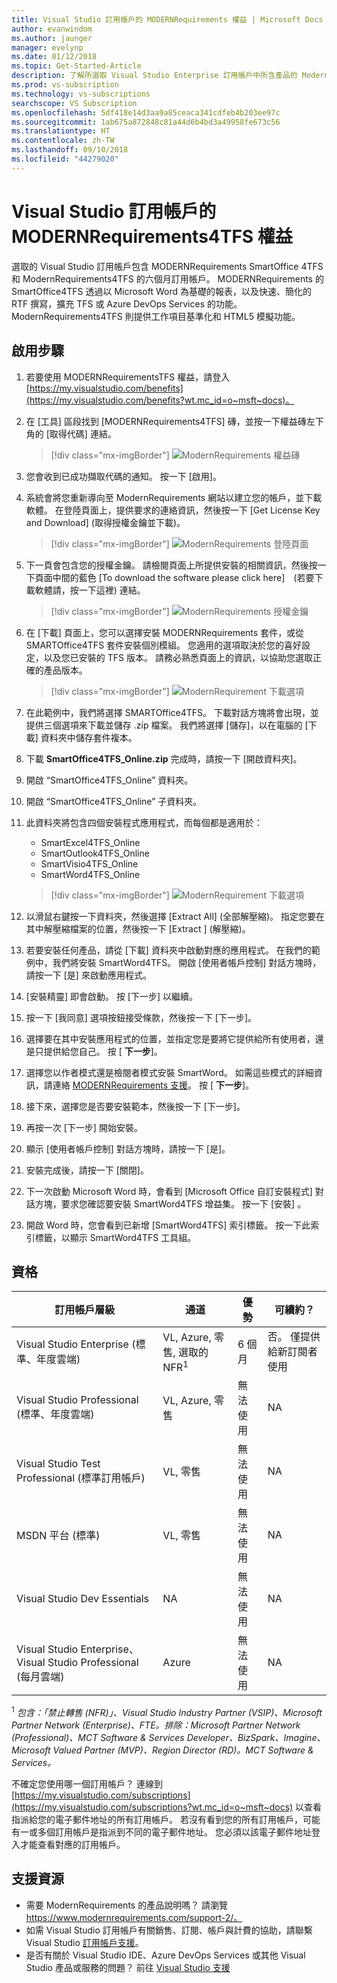 ```yaml
---
title: Visual Studio 訂用帳戶的 MODERNRequirements 權益 | Microsoft Docs
author: evanwindom
ms.author: jaunger
manager: evelynp
ms.date: 01/12/2018
ms.topic: Get-Started-Article
description: 了解所選取 Visual Studio Enterprise 訂用帳戶中所含產品的 ModernRequirements 套件。
ms.prod: vs-subscription
ms.technology: vs-subscriptions
searchscope: VS Subscription
ms.openlocfilehash: 5df418e14d3aa9a85ceaca341cdfeb4b203ee97c
ms.sourcegitcommit: 1ab675a872848c81a44d6b4bd3a49958fe673c56
ms.translationtype: HT
ms.contentlocale: zh-TW
ms.lasthandoff: 09/10/2018
ms.locfileid: "44279020"
---
```

# <a name="the-modernrequirements4tfs-benefit-in-visual-studio-subscriptions"></a>Visual Studio 訂用帳戶的 MODERNRequirements4TFS 權益

選取的 Visual Studio 訂用帳戶包含 MODERNRequirements SmartOffice 4TFS 和 ModernRequirements4TFS 的六個月訂用帳戶。  MODERNRequirements 的 SmartOffice4TFS 透過以 Microsoft Word 為基礎的報表，以及快速、簡化的 RTF 撰寫，擴充 TFS 或 Azure DevOps Services 的功能。  ModernRequirements4TFS 則提供工作項目基準化和 HTML5 模擬功能。


## <a name="activation-steps"></a>啟用步驟
1.  若要使用 MODERNRequirementsTFS 權益，請登入 [https://my.visualstudio.com/benefits](https://my.visualstudio.com/benefits?wt.mc_id=o~msft~docs)。
2.  在 [工具] 區段找到 [MODERNRequirements4TFS] 磚，並按一下權益磚左下角的 [取得代碼] 連結。
    > [!div class="mx-imgBorder"]
    > ![ModernRequirements 權益磚](_img\vs-modernreq\vs-modernreq-tile.png)

2.  您會收到已成功擷取代碼的通知。  按一下 [啟用]。

3.  系統會將您重新導向至 ModernRequirements 網站以建立您的帳戶，並下載軟體。  在登陸頁面上，提供要求的連絡資訊，然後按一下 [Get License Key and Download] (取得授權金鑰並下載)。
    > [!div class="mx-imgBorder"]
    > ![ModernRequirements 登陸頁面](_img\vs-modernreq\vs-modernreq-landing.png)


4.  下一頁會包含您的授權金鑰。  請檢閱頁面上所提供安裝的相關資訊，然後按一下頁面中間的藍色 [To download the software please click here]　(若要下載軟體請，按一下這裡) 連結。
    > [!div class="mx-imgBorder"]
    > ![ModernRequirements 授權金鑰](_img\vs-modernreq\vs-modernreq-license-new-resized.png)


5.  在 [下載] 頁面上，您可以選擇安裝 MODERNRequirements 套件，或從 SMARTOffice4TFS 套件安裝個別模組。  您適用的選項取決於您的喜好設定，以及您已安裝的 TFS 版本。  請務必熟悉頁面上的資訊，以協助您選取正確的產品版本。
    > [!div class="mx-imgBorder"]
    > ![ModernRequirement 下載選項](_img\vs-modernreq\vs-modernreq-download-page-new.png)

6.  在此範例中，我們將選擇 SMARTOffice4TFS。  下載對話方塊將會出現，並提供三個選項來下載並儲存 .zip 檔案。  我們將選擇 [儲存]，以在電腦的 [下載] 資料夾中儲存套件複本。

7.  下載 **SmartOffice4TFS_Online.zip** 完成時，請按一下 [開啟資料夾]。

8.  開啟 “SmartOffice4TFS_Online” 資料夾。

9.  開啟 “SmartOffice4TFS_Online” 子資料夾。

10. 此資料夾將包含四個安裝程式應用程式，而每個都是適用於：
    - SmartExcel4TFS_Online
    - SmartOutlook4TFS_Online
    - SmartVisio4TFS_Online
    - SmartWord4TFS_Online

    > [!div class="mx-imgBorder"]
    > ![ModernRequirement 下載選項](_img\vs-modernreq\vs-modernreq-downloaded-cropped.png)

11. 以滑鼠右鍵按一下資料夾，然後選擇 [Extract All] (全部解壓縮)。  指定您要在其中解壓縮檔案的位置，然後按一下 [Extract ] (解壓縮)。

12. 若要安裝任何產品，請從 [下載] 資料夾中啟動對應的應用程式。  在我們的範例中，我們將安裝 SmartWord4TFS。  開啟 [使用者帳戶控制] 對話方塊時，請按一下 [是] 來啟動應用程式。

13. [安裝精靈] 即會啟動。  按 [下一步]  以繼續。

14. 按一下 [我同意] 選項按鈕接受條款，然後按一下 [下一步]。

15. 選擇要在其中安裝應用程式的位置，並指定您是要將它提供給所有使用者，還是只提供給您自己。  按 [ **下一步**]。

16. 選擇您以作者模式還是檢閱者模式安裝 SmartWord。  如需這些模式的詳細資訊，請連絡 [MODERNRequirements 支援](http://www.modernrequirements.com/support-2/)。  按 [ **下一步**]。

17. 接下來，選擇您是否要安裝範本，然後按一下 [下一步]。

18. 再按一次 [下一步] 開始安裝。

19. 顯示 [使用者帳戶控制] 對話方塊時，請按一下 [是]。

20. 安裝完成後，請按一下 [關閉]。

21. 下一次啟動 Microsoft Word 時，會看到 [Microsoft Office 自訂安裝程式] 對話方塊，要求您確認要安裝 SmartWord4TFS 增益集。  按一下 [安裝] 。

22. 開啟 Word 時，您會看到已新增 [SmartWord4TFS] 索引標籤。 按一下此索引標籤，以顯示 SmartWord4TFS 工具組。

## <a name="eligibility"></a>資格
| 訂用帳戶層級                                                 |     通道                                            | 優勢                                                          | 可續約？    |
|--------------------------------------------------------------------|---------------------------------------------------------|------------------------------------------------------------------|---------------|
| Visual Studio Enterprise (標準、年度雲端)   | VL, Azure, 零售, 選取的 NFR<sup>1</sup> | 6 個月       |  否。  僅提供給新訂閱者使用          |
| Visual Studio Professional (標準、年度雲端) | VL, Azure, 零售                                       | 無法使用                                                          |NA     |
| Visual Studio Test Professional (標準訂用帳戶)                         | VL, 零售                                              | 無法使用                                                          |NA     |
| MSDN 平台 (標準)                                          | VL, 零售                                              | 無法使用                                                          |NA     |
| Visual Studio Dev Essentials | NA  |無法使用                                                          |NA     |
| Visual Studio Enterprise、Visual Studio Professional (每月雲端) | Azure                                       | 無法使用                                                           |NA|

<sup>1</sup>  *包含：「禁止轉售 (NFR)」、Visual Studio Industry Partner (VSIP)、Microsoft Partner Network (Enterprise)、FTE。排除：Microsoft Partner Network (Professional)、MCT Software & Services Developer、BizSpark、Imagine、Microsoft Valued Partner (MVP)、Region Director (RD)。MCT Software & Services。*

不確定您使用哪一個訂用帳戶？  連線到 [https://my.visualstudio.com/subscriptions](https://my.visualstudio.com/subscriptions?wt.mc_id=o~msft~docs) 以查看指派給您的電子郵件地址的所有訂用帳戶。 若沒有看到您的所有訂用帳戶，可能有一或多個訂用帳戶是指派到不同的電子郵件地址。  您必須以該電子郵件地址登入才能查看對應的訂用帳戶。

## <a name="support-resources"></a>支援資源
-  需要 ModernRequirements 的產品說明嗎？  請瀏覽 https://www.modernrequirements.com/support-2/。
-  如需 Visual Studio 訂用帳戶有關銷售、訂閱、帳戶與計費的協助，請聯繫 Visual Studio [訂用帳戶支援](https://visualstudio.microsoft.com/subscriptions/support/)。
-  是否有關於 Visual Studio IDE、Azure DevOps Services 或其他 Visual Studio 產品或服務的問題？  前往 [Visual Studio 支援](https://visualstudio.microsoft.com/support/)